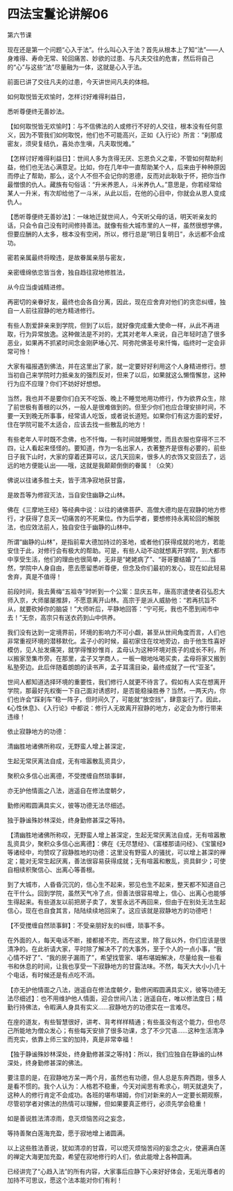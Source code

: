 # 四法宝鬘论讲解06

第六节课

现在还是第一个问题“心入于法”。什么叫心入于法？首先从根本上了知“法”——人身难得、寿命无常、轮回痛苦、妙欲的过患、与凡夫交往的危害，然后将自己的“心”与这些“法”尽量融为一体，这就是心入于法。

前面已讲了交往凡夫的过患，今天讲世间凡夫的体相。

如何取悦皆无欢愉时，怎样讨好难得利益日，

悉听尊便终无善妙法。

【如何取悦皆无欢愉时】：与不信佛法的人或修行不好的人交往，根本没有任何意义，因为不管我们如何取悦，他们也不可能高兴，正如《入行论》所言：“刹那成密友，须臾复结仇，喜处亦生嗔，凡夫取悦难。”

【怎样讨好难得利益日】：世间人多为贪得无厌、忘恩负义之辈，不管如何帮助利益，他们也无法心满意足。比如，你在几年中一直帮助某个人，后来由于种种原因而停止了帮助，那么，这个人不但不会记你的恩德，反而对此耿耿于怀，把你当作最憎恨的仇人。藏族有句俗话：“升米养恩人，斗米养仇人。”意思是，你若经常给某人一升米，有次却给他了一斗米，从此以后，在他的心目中，你就会从恩人变成仇人。

【悉听尊便终无善妙法】：一味地迁就世间人，今天听父母的话，明天听亲友的话，只会令自己没有时间修持善法。就像有些大城市里的人一样，虽然很想学佛，但要应酬的人太多，根本没有空闲，所以，修行总是“明日复明日”，永远都不会成功。

密若亲属最终将暌违，是故眷属亲朋与密友，

亲密缠绵依恋皆当舍，独自趋往寂地修胜法，

从今应当虔诚精进修。

再密切的亲眷好友，最终也会各自分离，因此，现在应舍弃对他们的贪恋纠缠，独自一人前往寂静的地方精进修行。

有些人割爱辞亲来到学院，但到了以后，就好像完成重大使命一样，从此不再进取，行为异常放逸。这种做法是不对的，尤其对老年人来说，自己年轻时造了很多恶业，如果再不抓紧时间念金刚萨埵心咒、阿弥陀佛圣号来忏悔，临终时一定会非常可怜！

大家有福报遇到佛法，并在这里出了家，就一定要好好利用这个人身精进修行。想当初自己来学院时力抵亲友的强烈反对，但来了以后，如果就这么懒惰懈怠，这种行为应不应理？你们不妨好好想想。

当然，我也并不是要你们白天不吃饭、晚上不睡觉地用功修行，作为欲界众生，除了前世极有善根的以外，一般人是很难做到的。但至少你们也应合理安排时间，不要一天到晚无所事事，经常请人吃饭，或者说长道短。如果你们有这方面的爱好，住在学院可能不太适合，应该去找一些散乱的地方！

有些老年人平时既不念佛，也不忏悔，一有时间就睡懒觉，而且衣服也穿得不三不四，让人看起来怪怪的。要知道，作为一名出家人，衣著整齐是很有必要的，前些日子我下山时，大家的穿着还算可以，这几天回来，很多人的衣饰又变回去了，远远的地方便能认出——哦，这就是我颠颠倒倒的眷属！（众笑）

佛说以往诸多胜士夫，皆于清净寂地获甘露，

是故吾等为修寂灭法，当自安住幽静之山林。

佛在《三摩地王经》等经典中说：以往的诸佛菩萨、高僧大德均是在寂静的地方修行，才获得了息灭一切痛苦的不死果位。作为后学者，要想修持永离轮回的解脱法，也应效法前人，独自安住于幽静的山林中。

所谓“幽静的山林”，是指前辈大德加持过的圣地，或者他们获得成就的地方，若能安住于此，对修行会有极大的帮助。可是，有些人动不动就想离开学院，到大都市中享受生活，他们的理由也很简单，无非是“姥姥病了”、“哥哥要结婚了”……当然，学院中人身自由，愿去愿留悉听尊便，但念及你们最初的发心，现在如此轻易舍弃，真是不值得！

前段时间，我去黄梅“五祖寺”时听到一个公案：显庆五年，唐高宗遣使者召弘忍大师入京，大师屡屡推辞，不愿意离开山林。高宗于是派人威胁他：“若再抗旨不从，就要砍掉你的脑袋！”大师听后，平静地回答：“宁可死，我也不愿到闹市中去！”无奈，高宗只有送衣药到山中供养。

我们没有达到一定境界前，环境的影响力不可小觑，甚至从世间角度而言，人们也非常重视环境的潜移默化。孟子小的时候，最初家住在坟地旁边，由于他生性喜好模仿，见人扯发痛哭，就学得惟妙惟肖，孟母认为这种环境对孩子的成长不利，所以搬家至集市旁。在那里，孟子又学商人，一板一眼地吆喝买卖，孟母将家又搬到私塾旁边。此后伴随着朗朗的读书声，孟子耳濡目染，最终成就了一代“亚圣”。

世间人都知道选择环境的重要性，我们修行人就更不待言了。假如有人实在想离开学院，那最好先权衡一下自己面对诱惑时，是否能稳操胜券？当然，一两天内，你们也许会“踩刹车”稳一阵子，但时间久了，可能就“放空挡”，肆意妄行了。因此，《心性休息》、《入行论》中都说：修行人无故离开寂静的地方，必定会为修行带来违缘！

依止寂静地方的功德：

清幽胜地诸佛所称叹，无野蛮人增上甚深定，

生起无常厌离法自成，无有喧嚣散乱资具少，

聚积众多信心出离德，不受搅缠自然琐事鲜，

亦无护他情面之八法，逍遥自在修法度朝夕，

勤修闲暇圆满具实义，彼等功德无法尽细述。

独于静谧殊妙林深处，终身勤修甚深之等持。

【清幽胜地诸佛所称叹，无野蛮人增上甚深定，生起无常厌离法自成，无有喧嚣散乱资具少，聚积众多信心出离德】：佛在《无尽慧经》、《富楼那请问经》、《宝箧经》等诸经中，均赞叹了寂静胜地的功德：这里没有野蛮人的骚扰，可以增上甚深的禅定；能对无常生起厌离，善法很容易获得成就；无有喧嚣和散乱，资具鲜少；可使自相续积聚信心、出离心等善根。

到了大城市，人昏昏沉沉的，信心生不起来，邪见也生不起来，整天都不知道自己在干什么。回到学院，虽然天气冷了点，但善法很容易增上，信心、出离心也能够生得起来。有些道友以前把房子卖了，发誓永远不再回来，但由于在别处无法生起信心，现在也自食其言，陆陆续续地回来了。这应该就是寂静地方的功德吧！

【不受搅缠自然琐事鲜】：不受亲朋好友的纠缠，琐事不多。

在外面的人，每天电话不断，接都接不完，而在这里，除了我以外，你们应该是很清净的。在此祈请大家，平时除了解决不了的大事外，至于个人的一点小事，“我心情不好了”、“我的房子漏雨了”，希望找管家、堪布堪姆解决，尽量给我一些看书和休息的时间，让我也享受一下寂静地方的甘露法味。不然，每天大大小小几十个电话，有时候还是有点吃不消。

【亦无护他情面之八法，逍遥自在修法度朝夕，勤修闲暇圆满具实义，彼等功德无法尽细述】：也不用维护他人情面，迎合世间八法；逍遥自在，唯以修法度日；精勤行持佛法，令暇满人身具有实义……寂静地方的功德实在一言难尽。

在座的道友，有些智慧很好，讲考、背考样样精通；有些虽没有这个能力，但也尽己所能地为僧众发心；有些每天安排了很多功课，念了不少咒语……这种生活清净而充实，依靠上师三宝的加持，真是非常幸福！

【独于静谧殊妙林深处，终身勤修甚深之等持】：所以，我们应独自在静谧的山林深处，终身勤修甚深的佛法。

要注意的是，在寂静地方呆一两个月，虽然也有功德，但人总是东奔西跑，很多人是看不惯的。我个人认为：人格若不稳重，今天对闻思有希求心，明天就退失了，这种人的修行肯定不会成功。各班的堪布堪姆，你们对新来的人一定要长期观察，尽管初学者对佛法的热情可以理解，但如果要真正修行，必须先学会稳重！

如是善说胜法清凉雨，息灭烦恼苦闷之妄念，

等持善聚白莲海充盈，愿于寂地增上诸圆满。

以上这些胜法善说，犹如清凉的甘霖，可以熄灭烦恼苦闷的妄念之火，使遍满白莲的禅定大海更加充盈，希望在寂地修行的人们，依此能增上各种圆满。

已经讲完了“心趋入法”的所有内容，大家事后应静下心来好好体会，无垢光尊者的加持不可思议，愿这个法本能对你们有利！

